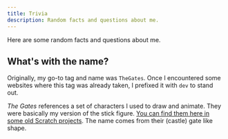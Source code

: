 ```yaml
---
title: Trivia
description: Random facts and questions about me.
---
```


Here are some random facts and questions about me.

## What's with the name?

Originally, my go-to tag and name was `TheGates`.
Once I encountered some websites where this tag was already taken,
I prefixed it with `dev` to stand out.

*The Gates* references a set of characters I used to draw and animate.
They were basically my version of the stick figure.
[You can find them here in some old Scratch projects](https://scratch.mit.edu/users/MTK2006/).
The name comes from their (castle) gate like shape.
